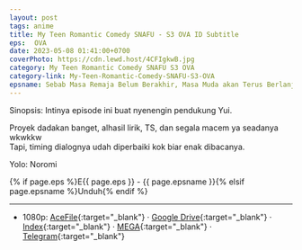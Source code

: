 ```yaml
---
layout: post
tags: anime
title: My Teen Romantic Comedy SNAFU - S3 OVA ID Subtitle
eps: ⠀OVA
date: 2023-05-08 01:41:00+0700
coverPhoto: https://cdn.lewd.host/4CFIgkwB.jpg
category: My Teen Romantic Comedy SNAFU S3 OVA
category-link: My-Teen-Romantic-Comedy-SNAFU-S3-OVA
epsname: Sebab Masa Remaja Belum Berakhir, Masa Muda akan Terus Berlanjut.
---
```


Sinopsis: Intinya episode ini buat nyenengin pendukung Yui.

Proyek dadakan banget, alhasil lirik, TS, dan segala macem ya seadanya wkwkkw<br>
Tapi, timing dialognya udah diperbaiki kok biar enak dibacanya.

Yolo: Noromi

{% if page.eps %}E{{ page.eps }} - {{ page.epsname }}{% elsif page.epsname %}Unduh{% endif %}

---
- 1080p: [AceFile](https://acefile.co/f/98483417){:target="_blank"} &middot; [Google Drive](https://drive.google.com/file/d/19WEn3bkXUpK8rdMiepK47HuU2qM7av-H/view?usp=share_link){:target="_blank"} &middot; [Index](https://bit.ly/42vir3o){:target="_blank"} &middot; [MEGA](https://mega.nz/file/GYBxVYpR#i6Az-wfv9y7xLSyAnps0MAnb6RXajbupPVJQL2H7qr8){:target="_blank"} &middot; [Telegram](https://t.me/a1fansub/252){:target="_blank"}